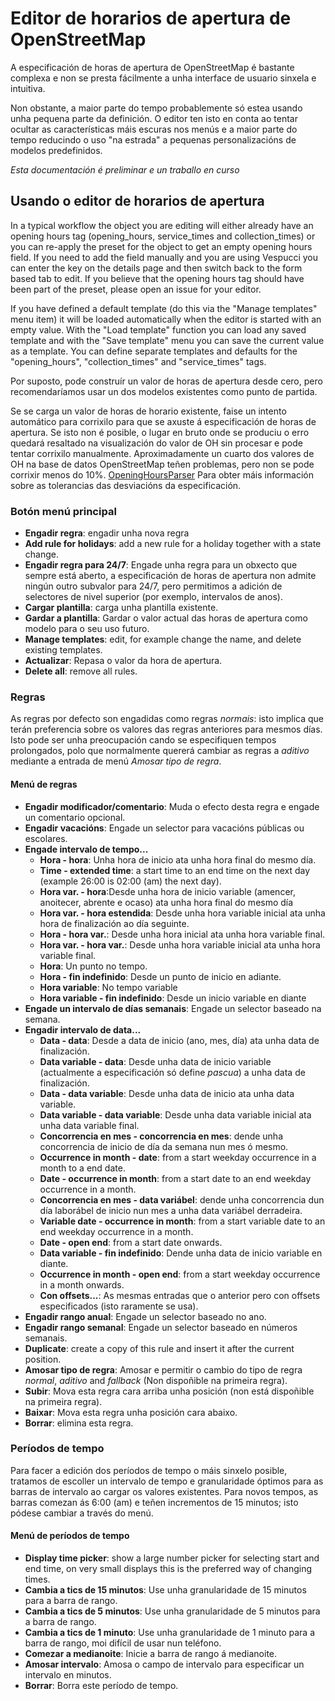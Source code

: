 # Editor de horarios de apertura de OpenStreetMap

A especificación de horas de apertura de OpenStreetMap é bastante complexa e non se presta fácilmente a unha interface de usuario sinxela e intuitiva.

Non obstante, a maior parte do tempo probablemente só estea usando unha pequena parte da definición. O editor ten isto en conta ao tentar ocultar as características máis escuras nos menús e a maior parte do tempo reducindo o uso "na estrada" a pequenas personalizacións de modelos predefinidos.

_Esta documentación é preliminar e un traballo en curso_

## Usando o editor de horarios de apertura

In a typical workflow the object you are editing will either already have an opening hours tag (opening_hours, service_times and collection_times) or you can re-apply the preset for the object to get an empty opening hours field. If you need to add the field manually and you are using Vespucci you can enter the key on the details page and then switch back to the form based tab to edit. If you believe that the opening hours tag should have been part of the preset, please open an issue for your editor.

If you have defined a default template (do this via the "Manage templates" menu item) it will be loaded automatically when the editor is started with an empty value. With the "Load template" function you can load any saved template and with the "Save template" menu you can save the current value as a template. You can define separate templates and defaults for the "opening_hours", "collection_times" and "service_times" tags. 

Por suposto, pode construír un valor de horas de apertura desde cero, pero recomendaríamos usar un dos modelos existentes como punto de partida.

Se se carga un valor de horas de horario existente, faise un intento automático para corrixilo para que se axuste á especificación de horas de apertura. Se isto non é posible, o lugar en bruto onde se produciu o erro quedará resaltado na visualización do valor de OH sin procesar e pode tentar corrixilo manualmente. Aproximadamente un cuarto dos valores de OH na base de datos OpenStreetMap teñen problemas, pero non se pode corrixir menos do 10%. [OpeningHoursParser](https://github.com/simonpoole/OpeningHoursParser) Para obter máis información sobre as tolerancias das desviacións da especificación.

### Botón menú principal

* __Engadir regra__: engadir unha nova regra
* __Add rule for holidays__: add a new rule for a holiday together with a state change.
* __Engadir regra para 24/7__: Engade unha regra para un obxecto que sempre está aberto, a especificación de horas de apertura non admite ningún outro subvalor para 24/7, pero permitimos a adición de selectores de nivel superior (por exemplo, intervalos de anos).
* __Cargar plantilla__: carga unha plantilla existente.
* __Gardar a plantilla__: Gardar o valor actual das horas de apertura como modelo para o seu uso futuro.
* __Manage templates__: edit, for example change the name, and delete existing templates.
* __Actualizar__: Repasa o valor da hora de apertura.
* __Delete all__: remove all rules.

### Regras

As regras por defecto son engadidas como regras _normais_: isto implica que terán preferencia sobre os valores das regras anteriores para mesmos días. Isto pode ser unha preocupación cando se especifiquen tempos prolongados, polo que normalmente quererá cambiar as regras a _aditivo_ mediante a entrada de menú _Amosar tipo de regra_.

#### Menú de regras

* __Engadir modificador/comentario__: Muda o efecto desta regra e engade un comentario opcional.
* __Engadir vacacións__: Engade un selector para vacacións públicas ou escolares.
* __Engade intervalo de tempo...__
    * __Hora - hora__: Unha hora de inicio ata unha hora final do mesmo día.
    * __Time - extended time__: a start time to an end time on the next day (example 26:00 is 02:00 (am) the next day).
    * __Hora var. - hora__:Desde unha hora de inicio variable (amencer, anoitecer, abrente e ocaso) ata unha hora final do mesmo día
    * __Hora var. - hora estendida__: Desde unha hora variable inicial ata unha hora de finalización ao día seguinte.
    * __Hora - hora var.__: Desde unha hora inicial ata unha hora variable final.
    * __Hora var. - hora var.__: Desde unha hora variable inicial ata unha hora variable final.
    * __Hora__: Un punto no tempo.
    * __Hora - fin indefinido__: Desde un punto de inicio en adiante.
    * __Hora variable__: No tempo variable
    * __Hora variable - fin indefinido__: Desde un inicio variable en diante
* __Engade un intervalo de días semanais__: Engade un selector baseado na semana.
* __Engadir intervalo de data...__
    * __Data - data__: Desde a data de inicio (ano, mes, día) ata unha data de finalización.
    * __Data variable - data__: Desde unha data de inicio variable (actualmente a especificación só define _pascua_) a unha data de finalización.
    * __Data - data variable__: Desde unha data de inicio ata unha data variable.
    * __Data variable - data variable__: Desde unha data variable inicial ata unha data variable final.
    * __Concorrencia en mes - concorrencia en mes__: dende unha concorrencia de inicio de día da semana nun mes ó mesmo.
    * __Occurrence in month - date__: from a start weekday occurrence in a month to a end date.
    * __Date - occurrence in month__: from a start date to an end weekday occurrence in a month.
    * __Concorrencia en mes - data variábel__: dende unha concorrencia dun día laborábel de inicio nun mes a unha data variábel derradeira.
    * __Variable date - occurrence in month__: from a start variable date to an end weekday occurrence in a month.
    * __Date - open end__: from a start date onwards.
    * __Data variable - fin indefinido__: Dende unha data de inicio variable en diante.
    * __Occurrence in month - open end__: from a start weekday occurrence in a month onwards.
    * __Con offsets...__: As mesmas entradas que o anterior pero con offsets especificados (isto raramente se usa).
* __Engadir rango anual__: Engade un selector baseado no ano.
* __Engadir rango semanal__: Engade un selector baseado en números semanais.
* __Duplicate__: create a copy of this rule and insert it after the current position.
* __Amosar tipo de regra__: Amosar e permitir o cambio do tipo de regra _normal_, _aditivo_ and _fallback_ (Non dispoñible na primeira regra).
* __Subir__: Mova esta regra cara arriba unha posición (non está dispoñible na primeira regra).
* __Baixar__: Mova esta regra unha posición cara abaixo.
* __Borrar__: elimina esta regra.

### Períodos de tempo

Para facer a edición dos períodos de tempo o máis sinxelo posible, tratamos de escoller un intervalo de tempo e granularidade óptimos para as barras de intervalo ao cargar os valores existentes. Para novos tempos, as barras comezan ás 6:00 (am) e teñen incrementos de 15 minutos; isto pódese cambiar a través do menú.

#### Menú de períodos de tempo

* __Display time picker__: show a large number picker for selecting start and end time, on very small displays this is the preferred way of changing times.
* __Cambia a tics de 15 minutos__: Use unha granularidade de 15 minutos para a barra de rango.
* __Cambia a tics de 5 minutos__: Use unha granularidade de 5 minutos para a barra de rango.
* __Cambia a tics de 1 minuto__: Use unha granularidade de 1 minuto para a barra de rango, moi difícil de usar nun teléfono.
* __Comezar a medianoite__: Inicie a barra de rango á medianoite.
* __Amosar intervalo__: Amosa o campo de intervalo para especificar un intervalo en minutos.
* __Borrar__: Borra este período de tempo.

